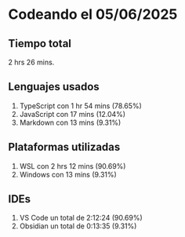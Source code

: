 # Codeando el 05/06/2025

## Tiempo total
2 hrs 26 mins.

## Lenguajes usados
1. TypeScript con 1 hr 54 mins (78.65%)
1. JavaScript con 17 mins (12.04%)
1. Markdown con 13 mins (9.31%)

## Plataformas utilizadas
1. WSL con 2 hrs 12 mins (90.69%)
1. Windows con 13 mins (9.31%)

## IDEs
1. VS Code un total de 2:12:24 (90.69%)
1. Obsidian un total de 0:13:35 (9.31%)
